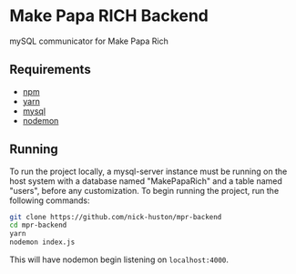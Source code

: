 # Make Papa RICH Backend
mySQL communicator for Make Papa Rich

## Requirements
* [npm](https://www.npmjs.com/)
* [yarn](https://yarnpkg.com/)
* [mysql](https://mysql.com/)
* [nodemon](https://nodemon.io/)

## Running
To run the project locally, a mysql-server instance must be running on the host system with a database named "MakePapaRich" and a table named "users", before any customization.
To begin running the project, run the following commands:
```sh
git clone https://github.com/nick-huston/mpr-backend
cd mpr-backend
yarn
nodemon index.js
```
This will have nodemon begin listening on `localhost:4000`.
